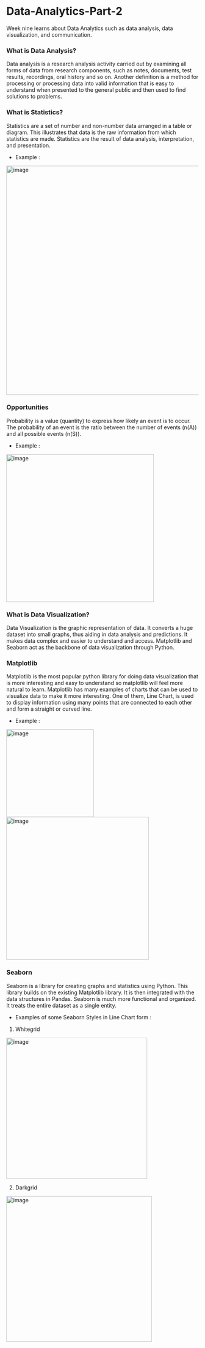 # Data-Analytics-Part-2
Week nine learns about Data Analytics such as data analysis, data visualization, and communication.

### What is Data Analysis?
Data analysis is a research analysis activity carried out by examining all forms of data from research components, such as notes, documents, test results, recordings, oral history and so on. Another definition is a method for processing or processing data into valid information that is easy to understand when presented to the general public and then used to find solutions to problems.

### What is Statistics?
Statistics are a set of number and non-number data arranged in a table or diagram. This illustrates that data is the raw information from which statistics are made. Statistics are the result of data analysis, interpretation, and presentation.
- Example :
<img width="599" alt="image" src="https://github.com/galihaulia9/Data-Analytics-Part-2/assets/125258524/9fdfc01d-2fab-4f0e-b742-420df8ef7e4f">

### Opportunities 
Probability is a value (quantity) to express how likely an event is to occur. The probability of an event is the ratio between the number of events (n(A)) and all possible events (n(S)).
- Example :
<img width="386" alt="image" src="https://github.com/galihaulia9/Data-Analytics-Part-2/assets/125258524/27d43700-8f96-4641-ad08-496b7ec459e9">

### What is Data Visualization?
Data Visualization is the graphic representation of data. It converts a huge dataset into small graphs, thus aiding in data analysis and predictions. It makes data complex and easier to understand and access. Matplotlib and Seaborn act as the backbone of data visualization through Python.

### Matplotlib
Matplotlib is the most popular python library for doing data visualization that is more interesting and easy to understand so matplotlib will feel more natural to learn. Matplotlib has many examples of charts that can be used to visualize data to make it more interesting. One of them, Line Chart, is used to display information using many points that are connected to each other and form a straight or curved line.
- Example :

<img width="229" alt="image" src="https://github.com/galihaulia9/Data-Analytics-Part-2/assets/125258524/2730db38-bc2a-43c3-b28a-07950e68d868">

<img width="373" alt="image" src="https://github.com/galihaulia9/Data-Analytics-Part-2/assets/125258524/476f93e9-b2dd-4031-bcdf-596e74177df7">

### Seaborn
Seaborn is a library for creating graphs and statistics using Python. This library builds on the existing Matplotlib library. It is then integrated with the data structures in Pandas. Seaborn is much more functional and organized. It treats the entire dataset as a single entity.
- Examples of some Seaborn Styles in Line Chart form :
1. Whitegrid
   
<img width="369" alt="image" src="https://github.com/galihaulia9/Data-Analytics-Part-2/assets/125258524/f56c2962-5488-457c-a5b6-6b3ac168592e">

2. Darkgrid
   
<img width="381" alt="image" src="https://github.com/galihaulia9/Data-Analytics-Part-2/assets/125258524/37c15dab-7cf0-40aa-a154-9dc98dc0dcdd">







